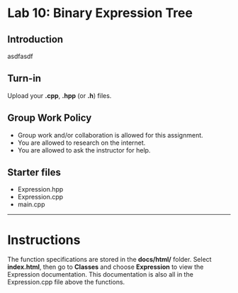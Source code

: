 # Lab 10: Binary Expression Tree

## Introduction

asdfasdf

## Turn-in

Upload your **.cpp**, **.hpp** (or **.h**) files.

## Group Work Policy

* Group work and/or collaboration is allowed for this assignment.
* You are allowed to research on the internet.
* You are allowed to ask the instructor for help.

## Starter files

* Expression.hpp
* Expression.cpp
* main.cpp

---

# Instructions

The function specifications are stored in the **docs/html/** folder.
Select **index.html**, then go to **Classes** and choose **Expression**
to view the Expression documentation. This documentation is also all
in the Expression.cpp file above the functions.


